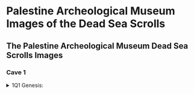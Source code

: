 # Palestine Archeological Museum Images of the Dead Sea Scrolls

## The Palestine Archeological Museum Dead Sea Scrolls Images

### Cave 1

<details>
<summary>1Q1 Genesis:</summary>
    <ul><a href="data/40442">40442</a></ul>
    <ul><a href="data/40443">40443</a></ul>
    <ul><a href="data/40481">40481</a></ul>
    <ul><a href="data/40484">40484</a></ul>
</details>